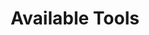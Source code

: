 ---
sidebar_position: 1
title: Available Tools
description: "A list of tools that can be used to analyse the extracted data."
hide_table_of_contents: true
---